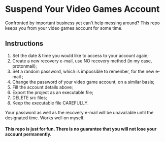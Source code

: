 # Suspend Your Video Games Account
 
Confronted by important business yet can't help messing around? This repo keeps you from your video games account for some time.

## Instructions
1. Set the date & time you would like to access to your account again;
2. Create a new recovery e-mail, use NO recovery method (in my case, protonmail);
3. Set a random password, which is impossible to remenber, for the new e-mail ;
4. Change the password of your video game account, on a similar basis;
5. Fill the account details above;
6. Export the project as an executable file;
7. DELETE src files;
8. Keep the executable file CAREFULLY. 

Your password as well as the recovery e-mail will be unavailable until the designated time.
Works well on myself.

#### This repo is just for fun. There is no guarantee that you will not lose your account permanently.

